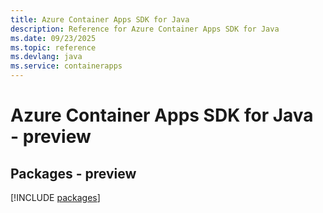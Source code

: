 ```yaml
---
title: Azure Container Apps SDK for Java
description: Reference for Azure Container Apps SDK for Java
ms.date: 09/23/2025
ms.topic: reference
ms.devlang: java
ms.service: containerapps
---
```

# Azure Container Apps SDK for Java - preview
## Packages - preview
[!INCLUDE [packages](container-apps-index.md)]
